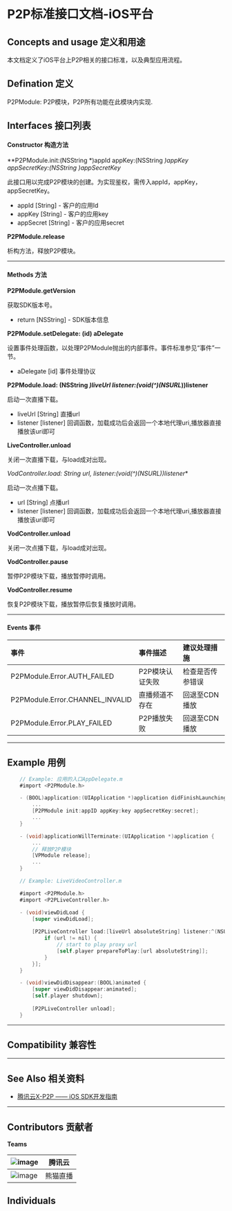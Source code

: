 
# P2P标准接口文档-iOS平台

## Concepts and usage 定义和用途

本文档定义了iOS平台上P2P相关的接口标准，以及典型应用流程。

## Defination 定义

P2PModule: P2P模块，P2P所有功能在此模块内实现.

## Interfaces 接口列表

#### Constructor 构造方法
**P2PModule.init:(NSString *)appId appKey:(NSString *)appKey appSecretKey:(NSString *)appSecretKey**

此接口用以完成P2P模块的创建。为实现鉴权，需传入appId，appKey，appSecretKey。

- appId [String] - 客户的应用Id
- appKey [String] - 客户的应用key
- appSecret [String] - 客户的应用secret

**P2PModule.release**

析构方法，释放P2P模块。

---

#### Methods 方法

**P2PModule.getVersion**

获取SDK版本号。

- return [NSString] - SDK版本信息

**P2PModule.setDelegate: (id<p2peventdelegate>) aDelegate**

设置事件处理函数，以处理P2PModule抛出的内部事件。事件标准参见“事件”一节。

- aDelegate [id<p2peventdelegate>] 事件处理协议

**P2PModule.load: (NSString *)liveUrl listener:(void(^)(NSURL*))listener**

启动一次直播下载。

- liveUrl [String] 直播url
- listener [listener] 回调函数，加载成功后会返回一个本地代理uri,播放器直接播放该uri即可

**LiveController.unload**

关闭一次直播下载，与load成对出现。

**VodController.load: String url, listener:(void(^)(NSURL*))listener**

启动一次点播下载。

- url [String] 点播url
- listener [listener] 回调函数，加载成功后会返回一个本地代理uri,播放器直接播放该uri即可

**VodController.unload**

关闭一次点播下载，与load成对出现。

**VodController.pause**

暂停P2P模块下载，播放暂停时调用。

**VodController.resume**

恢复P2P模块下载，播放暂停后恢复播放时调用。

---

#### Events 事件
| 事件 | 事件描述 | 建议处理措施 |
| :------------ | :------------ | :------------ |
| P2PModule.Error.AUTH_FAILED | P2P模块认证失败 | 检查是否传参错误 |
| P2PModule.Error.CHANNEL_INVALID | 直播频道不存在 | 回退至CDN播放 |
| P2PModule.Error.PLAY_FAILED | P2P播放失败 | 回退至CDN播放 |

---

## Example 用例

```Objective-c
    // Example: 应用的入口AppDelegate.m
    #import <P2PModule.h>

    - (BOOL)application:(UIApplication *)application didFinishLaunchingWithOptions:(NSDictionary *)launchOptions {
        ...
        [P2PModule init:appID appKey:key appSecretKey:secret];
        ...
    }

    - (void)applicationWillTerminate:(UIApplication *)application {
        ...
        // 释放P2P模块
        [VPModule release];
        ...
    }

```

```Objective-c
    // Example: LiveVideoController.m

    #import <P2PModule.h>
    #import <P2PLiveController.h>

    - (void)viewDidLoad {
        [super viewDidLoad];
    
        [P2PLiveController load:[liveUrl absoluteString] listener:^(NSURL *url){
            if (url != nil) {
                // start to play proxy url
                [self.player prepareToPlay:[url absoluteString]];
            }
        }];
    }

    - (void)viewDidDisappear:(BOOL)animated {
        [super viewDidDisappear:animated];
        [self.player shutdown];
    
        [P2PLiveController unload];
    }
```


---

## Compatibility 兼容性


---

## See Also 相关资料
 
- [腾讯云X-P2P —— iOS SDK开发指南](https://github.com/Vbytes/ios-sample/blob/master/README.md)

---

## Contributors 贡献者

**Teams** 

![image](https://imgcache.qq.com/open_proj/proj_qcloud_v2/gateway/event/pc/tcc2017/css/img/logo1.png) | 腾讯云
---|---
![image](https://i.h2.pdim.gs/b2a97149ec43dfc95eb177508af29f6c.png) | 熊猫直播

**Individuals**   
-